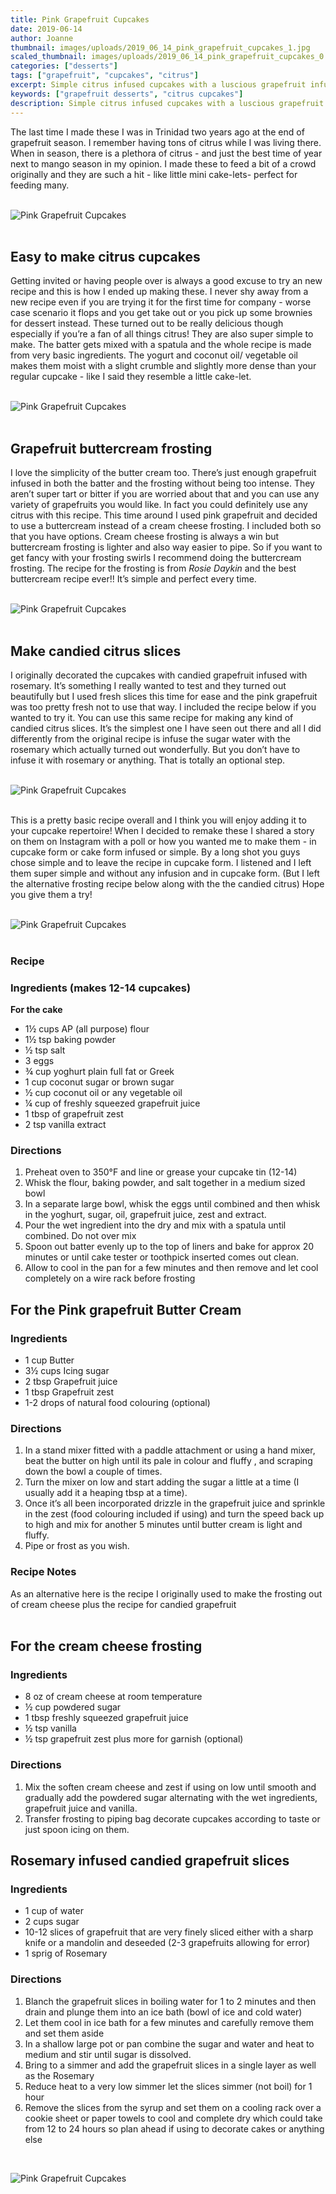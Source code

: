```yaml
---
title: Pink Grapefruit Cupcakes
date: 2019-06-14
author: Joanne
thumbnail: images/uploads/2019_06_14_pink_grapefruit_cupcakes_1.jpg
scaled_thumbnail: images/uploads/2019_06_14_pink_grapefruit_cupcakes_0.jpg
categories: ["desserts"]
tags: ["grapefruit", "cupcakes", "citrus"]
excerpt: Simple citrus infused cupcakes with a luscious grapefruit infused buttercream that is so easy to work with and to make.
keywords: ["grapefruit desserts", "citrus cupcakes"]
description: Simple citrus infused cupcakes with a luscious grapefruit infused buttercream that is so easy to work with and to make.
---
```


The last time I made these I was in Trinidad two years ago at the end of grapefruit season.  I remember having tons of citrus while I was living there. When in season, there is a plethora of citrus - and just the best time of year next to mango season in my opinion. I made these to feed a bit of a crowd originally and they are such a hit - like little mini cake-lets- perfect for feeding many. 
</br>
</br>

![Pink Grapefruit Cupcakes](/images/uploads/2019_06_14_pink_grapefruit_cupcakes_2.jpg)
</br>
</br>

## Easy to make citrus cupcakes
Getting invited or having people over is always a good excuse to try an new recipe and this is how I ended up making these. I never shy away from a new recipe even if you are trying it for the first time for company - worse case scenario it flops and you get take out or you pick up some brownies for dessert instead. These turned out to be really delicious though especially if you’re a fan of all things citrus! They are also super simple to make. The batter gets mixed with a spatula and the whole recipe is made from very basic ingredients. The yogurt and coconut oil/ vegetable oil makes them moist with a slight crumble and slightly more dense than your regular cupcake - like I said they resemble a little cake-let. 
</br>
</br>

![Pink Grapefruit Cupcakes](/images/uploads/2019_06_14_pink_grapefruit_cupcakes_3.jpg)
</br>
</br>

## Grapefruit buttercream frosting
I love the simplicity of the butter cream too. There’s just enough grapefruit infused in both the batter and the frosting without being too intense. They aren’t super tart or bitter if you are worried about that and you can use any variety of grapefruits you would like. In fact you could definitely use any citrus with this recipe. This time around I used pink grapefruit and decided to use a buttercream instead of a cream cheese frosting. I included both so that you have options. Cream cheese frosting is always a win but buttercream frosting is lighter and also way easier to pipe. So if you want to get fancy with your frosting swirls I recommend doing the buttercream frosting. The recipe for the frosting is from _Rosie Daykin_ and the best buttercream recipe ever!! It’s simple and perfect every time. 
</br>
</br>

![Pink Grapefruit Cupcakes](/images/uploads/2019_06_14_pink_grapefruit_cupcakes_4.jpg)
</br>
</br>

## Make candied citrus slices
I originally decorated the cupcakes with candied grapefruit infused with rosemary. It’s something I really wanted to test and they turned out beautifully but I used fresh slices this time for ease and the pink grapefruit was too pretty fresh not to use that way. I included the recipe below if you wanted to try it. You can use this same recipe for making any kind of candied citrus slices. It’s the simplest one I have seen out there and all I did differently from the original recipe is infuse the sugar water with the rosemary which actually turned out wonderfully. But you don’t have to infuse it with rosemary or anything. That is totally an optional step.
</br>
</br>

![Pink Grapefruit Cupcakes](/images/uploads/2019_06_14_pink_grapefruit_cupcakes_5.jpg)
</br>
</br>

This is a pretty basic recipe overall and I think you will enjoy adding it to your cupcake repertoire! When I decided to remake these I shared a story on them on Instagram with a poll or how you wanted me to make them - in cupcake form or cake form infused or simple. By a long shot you guys chose simple and to leave the recipe in cupcake form. I listened and I left them super simple and without any infusion and in cupcake form. (But I left the alternative frosting recipe below along with the  the candied citrus) Hope you give them a try! 
</br>
</br>

![Pink Grapefruit Cupcakes](/images/uploads/2019_06_14_pink_grapefruit_cupcakes_6.jpg)
</br>
</br>

### Recipe
### Ingredients (makes 12-14 cupcakes)

__For the cake__

* <span itemprop="ingredients">1½ cups AP (all purpose) flour</span>
* <span itemprop="ingredients">1½ tsp baking powder</span>
* <span itemprop="ingredients">½ tsp salt</span>
* <span itemprop="ingredients">3 eggs</span>
* <span itemprop="ingredients">¾ cup yoghurt plain full fat or Greek</span>
* <span itemprop="ingredients">1 cup coconut sugar or brown sugar</span>
* <span itemprop="ingredients">½ cup coconut oil or any vegetable oil </span>
* <span itemprop="ingredients">¼ cup of freshly squeezed grapefruit juice</span>
* <span itemprop="ingredients">1 tbsp of grapefruit zest</span>
* <span itemprop="ingredients">2 tsp vanilla extract </span>

### Directions

1. Preheat oven to 350°F and line or grease your cupcake tin (12-14) 
1. Whisk the flour, baking powder, and salt together in a medium sized bowl
1. In a separate large bowl, whisk the eggs until combined and then whisk in the yoghurt, sugar, oil, grapefruit juice, zest and extract.
1. Pour the wet ingredient into the dry and mix with a spatula until combined. Do not over mix
1. Spoon out batter evenly up to the top of liners and bake for approx 20 minutes or until cake tester or toothpick inserted comes out clean.
1. Allow to cool in the pan for a few minutes and then remove and let cool completely on a wire rack before frosting 


## For the Pink grapefruit Butter Cream

### Ingredients 

* 1 cup Butter 
* 3&frac12; cups Icing sugar 
* 2 tbsp Grapefruit juice
* 1 tbsp Grapefruit zest 
* 1-2 drops of natural food colouring (optional) 

### Directions

1. In a stand mixer fitted with a paddle  attachment or using a hand mixer, beat the butter on high until its pale in colour and fluffy , and scraping down the bowl a couple of times. 
1. Turn the mixer on low and start adding the sugar a little at a time (I usually add it a heaping tbsp at a time). 
2. Once it’s all been incorporated drizzle in the grapefruit juice and sprinkle in the zest (food colouring included if using) and turn the speed back up to high and mix for another 5 minutes until butter cream is light and fluffy. 
3. Pipe or frost as you wish.  


### Recipe Notes 
As an alternative here is the recipe I originally used to make the frosting out of cream cheese plus the recipe for candied grapefruit
</br>
</br>

## For the cream cheese frosting
### Ingredients

* 8 oz of cream cheese at room temperature
* ½ cup powdered sugar
* 1 tbsp freshly squeezed grapefruit juice
* ½ tsp vanilla
* ½ tsp grapefruit zest plus more for garnish (optional) 

### Directions

1. Mix the soften cream cheese and zest if using on low until smooth and gradually add the powdered sugar alternating with the wet ingredients, grapefruit juice and vanilla. 
2. Transfer frosting to piping bag decorate cupcakes according to taste or just spoon icing on them.

## Rosemary infused candied grapefruit slices

### Ingredients

* 1 cup of water
* 2 cups sugar
* 10-12 slices of grapefruit that are very finely sliced either with a sharp knife or a mandolin and deseeded (2-3 grapefruits allowing for error)
* 1 sprig of Rosemary 

### Directions

1. Blanch the grapefruit slices in boiling water for 1 to 2 minutes and then drain and plunge them into an ice bath (bowl of ice and cold water)
1. Let them cool in ice bath for a few minutes and carefully remove them and set them aside
1. In a shallow large pot or pan combine the sugar and water and heat to medium and stir until sugar is dissolved.
1. Bring to a simmer and add the grapefruit slices in a single layer as well as the Rosemary
1. Reduce heat to a very low simmer let the slices simmer (not boil) for 1 hour
1. Remove the slices from the syrup and set them on a cooling rack over a cookie sheet or paper towels to cool and complete dry which could take from 12 to 24 hours so plan ahead if using to decorate cakes or anything else

</br>

![Pink Grapefruit Cupcakes](/images/uploads/2019_06_14_pink_grapefruit_cupcakes_7.jpg)